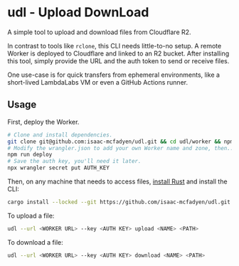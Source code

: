 # udl - Upload DownLoad

A simple tool to upload and download files from Cloudflare R2.

In contrast to tools like `rclone`, this CLI needs little-to-no setup.
A remote Worker is deployed to Cloudflare and linked to an R2 bucket.
After installing this tool, simply provide the URL and the auth token to send or receive files.

One use-case is for quick transfers from ephemeral environments, like a short-lived LambdaLabs VM or even a GitHub Actions runner.

## Usage

First, deploy the Worker.

```sh
# Clone and install dependencies.
git clone git@github.com:isaac-mcfadyen/udl.git && cd udl/worker && npm i
# Modify the wrangler.json to add your own Worker name and zone, then...
npm run deploy
# Save the auth key, you'll need it later.
npx wrangler secret put AUTH_KEY
```

Then, on any machine that needs to access files, [install Rust](https://www.rust-lang.org/tools/install) and install the CLI:

```bash
cargo install --locked --git https://github.com/isaac-mcfadyen/udl.git
```

To upload a file:

```bash
udl --url <WORKER URL> --key <AUTH KEY> upload <NAME> <PATH>
```

To download a file:

```bash
udl --url <WORKER URL> --key <AUTH KEY> download <NAME> <PATH>
```
